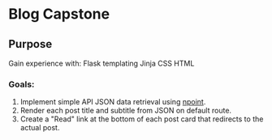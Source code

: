 # Blog Capstone

## Purpose
Gain experience with:
Flask templating
Jinja
CSS
HTML

### Goals:
1. Implement simple API JSON data retrieval using [npoint](https://www.npoint.io).
2. Render each post title and subtitle from JSON on default route.
3. Create a "Read" link at the bottom of each post card that redirects to the actual post.
